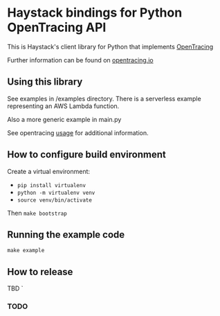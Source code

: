 # Haystack bindings for Python OpenTracing API
This is Haystack's client library for Python that implements [OpenTracing](https://github.com/opentracing/opentracing-python/)

Further information can be found on [opentracing.io](https://opentracing.io/) 

## Using this library
See examples in /examples directory. There is a serverless example representing an AWS Lambda function. 

Also a more generic example in main.py

See opentracing [usage](https://github.com/opentracing/opentracing-python/#usage) for additional information.

## How to configure build environment
Create a virtual environment:
- `pip install virtualenv`
- `python -m virtualenv venv`
- `source venv/bin/activate`

Then `make bootstrap`

## Running the example code
`make example`

## How to release
TBD ` 

### TODO



